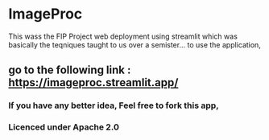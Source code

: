 # ImageProc
This wass the FIP Project web deployment using streamlit
which was basically the teqniques taught to us over a semister...
to use the application,
## go to the following link : https://imageproc.streamlit.app/

### If you have any better idea, Feel free to fork this app,

### Licenced under Apache 2.0

